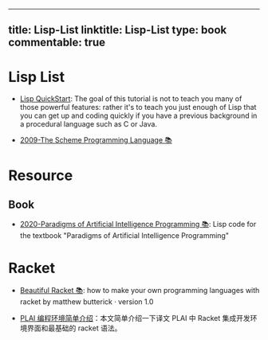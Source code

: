
---
title: Lisp-List
linktitle: Lisp-List
type: book
commentable: true
---

# Lisp List

- [Lisp QuickStart](http://cs.gmu.edu/~sean/lisp/LispTutorial.html): The goal of this tutorial is not to teach you many of those powerful features: rather it's to teach you just enough of Lisp that you can get up and coding quickly if you have a previous background in a procedural language such as C or Java.

- [2009-The Scheme Programming Language 📚](http://www.scheme.com/tspl4/)

# Resource

## Book

- [2020-Paradigms of Artificial Intelligence Programming 📚](https://github.com/norvig/paip-lisp): Lisp code for the textbook "Paradigms of Artificial Intelligence Programming"

# Racket

- [Beautiful Racket 📚](http://beautifulracket.com/): how to make your own pro­gram­ming lan­guages with racket by matthew but­t­er­ick · ver­sion 1.0

- [PLAI 编程环境简单介绍](https://zhuanlan.zhihu.com/p/24634895)：本文简单介绍一下译文 PLAI 中 Racket 集成开发环境界面和最基础的 racket 语法。

    